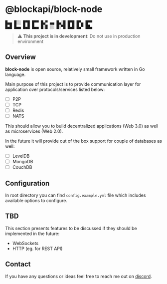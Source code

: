 # @blockapi/block-node

```text
█▄▄ █░░ █▀█ █▀▀ █▄▀ ▄▄ █▄░█ █▀█ █▀▄ █▀▀
█▄█ █▄▄ █▄█ █▄▄ █░█ ░░ █░▀█ █▄█ █▄▀ ██▄
```

> :warning: **This project is in development**: Do not use in production environment

## Overview

**block-node** is open source, relatively small framework written in Go language.

Main purpose of this project is to provide communication layer for application over protocols/services listed below:

- [ ] P2P
- [ ] TCP
- [ ] Redis
- [ ] NATS

This should allow you to build decentralized applications (Web 3.0) as well as microservices (Web 2.0).

In the future it will provide out of the box support for couple of databases as well:

- [ ] LevelDB
- [ ] MongoDB
- [ ] CouchDB

## Configuration

In root directory you can find `config.example.yml` file which includes available options to configure.

## TBD

This section presents features to be discussed if they should be implemented in the future:

- WebSockets
- HTTP (eg. for REST API)

## Contact

If you have any questions or ideas feel free to reach me out on [discord](https://discord.gg/z6qBpYNDs5).
